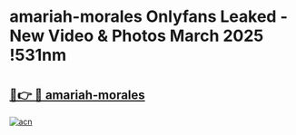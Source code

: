 # amariah-morales Onlyfans Leaked - New Video & Photos March 2025 !531nm

# <h2><a href="https://fx0h94.iuczelnia.edu.pl?title=amariah-morales&ref=531nm">🔗👉 🔴 amariah-morales</a></h2>

[![acn](https://github.com/user-attachments/assets/0f9c940e-d8b0-45ae-aac7-cd30a18b3e1c)](https://fx0h94.iuczelnia.edu.pl?title=amariah-morales&ref=531nm)

